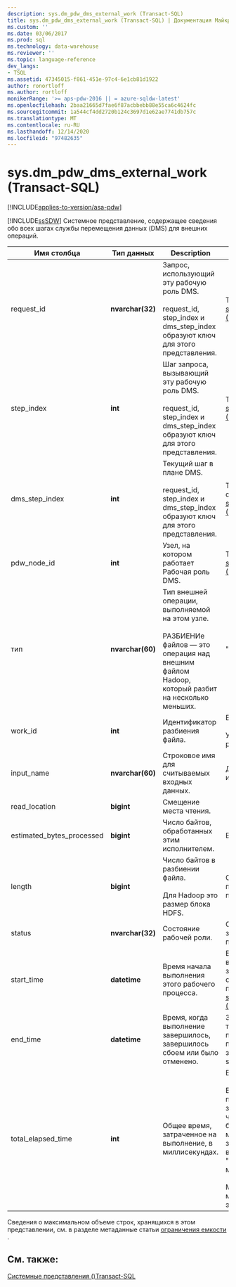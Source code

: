 ```yaml
---
description: sys.dm_pdw_dms_external_work (Transact-SQL)
title: sys.dm_pdw_dms_external_work (Transact-SQL) | Документация Майкрософт
ms.custom: ''
ms.date: 03/06/2017
ms.prod: sql
ms.technology: data-warehouse
ms.reviewer: ''
ms.topic: language-reference
dev_langs:
- TSQL
ms.assetid: 47345015-f861-451e-97c4-6e1cb81d1922
author: ronortloff
ms.author: rortloff
monikerRange: '>= aps-pdw-2016 || = azure-sqldw-latest'
ms.openlocfilehash: 2baa21665d7fae6f87acbbebb88e55ca6c4624fc
ms.sourcegitcommit: 1a544cf4dd2720b124c3697d1e62ae7741db757c
ms.translationtype: MT
ms.contentlocale: ru-RU
ms.lasthandoff: 12/14/2020
ms.locfileid: "97482635"
---
```

# <a name="sysdm_pdw_dms_external_work-transact-sql"></a>sys.dm_pdw_dms_external_work (Transact-SQL)
[!INCLUDE[applies-to-version/asa-pdw](../../includes/applies-to-version/asa-pdw.md)]

  [!INCLUDE[ssSDW](../../includes/sssdw-md.md)] Системное представление, содержащее сведения обо всех шагах службы перемещения данных (DMS) для внешних операций.  
  
|Имя столбца|Тип данных|Description|Диапазон|  
|-----------------|---------------|-----------------|-----------|  
|request_id|**nvarchar(32)**|Запрос, использующий эту рабочую роль DMS.<br /><br /> request_id, step_index и dms_step_index образуют ключ для этого представления.|То же, что и request_id в [sys.dm_pdw_exec_requests &#40;&#41;Transact-SQL ](../../relational-databases/system-dynamic-management-views/sys-dm-pdw-exec-requests-transact-sql.md).|  
|step_index|**int**|Шаг запроса, вызывающий эту рабочую роль DMS.<br /><br /> request_id, step_index и dms_step_index образуют ключ для этого представления.|То же, что и step_index в [sys.dm_pdw_request_steps &#40;&#41;Transact-SQL ](../../relational-databases/system-dynamic-management-views/sys-dm-pdw-request-steps-transact-sql.md).|  
|dms_step_index|**int**|Текущий шаг в плане DMS.<br /><br /> request_id, step_index и dms_step_index образуют ключ для этого представления.|То же, что и dms___step_index в [sys.dm_pdw_dms_workers &#40;&#41;Transact-SQL ](../../relational-databases/system-dynamic-management-views/sys-dm-pdw-dms-workers-transact-sql.md).|  
|pdw_node_id|**int**|Узел, на котором работает Рабочая роль DMS.|То же, что и node_id в [sys.dm_pdw_nodes &#40;&#41;Transact-SQL ](../../relational-databases/system-dynamic-management-views/sys-dm-pdw-nodes-transact-sql.md).|  
|тип|**nvarchar(60)**|Тип внешней операции, выполняемой на этом узле.<br /><br /> РАЗБИЕНИе файлов — это операция над внешним файлом Hadoop, который разбит на несколько меньших.|"РАЗДЕЛЕНИЕ ФАЙЛОВ"|  
|work_id|**int**|Идентификатор разбиения файла.|Больше или равно 0.<br /><br /> Уникальный для каждого расчетного узла.|  
|input_name|**nvarchar(60)**|Строковое имя для считываемых входных данных.|Для файла Hadoop это имя файла Hadoop.|  
|read_location|**bigint**|Смещение места чтения.||  
|estimated_bytes_processed|**bigint**|Число байтов, обработанных этим исполнителем.|Больше или равно 0.|  
|length|**bigint**|Число байтов в разбиении файла.<br /><br /> Для Hadoop это размер блока HDFS.|Определяется пользователем. Значение по умолчанию — 64 МБ.|  
|status|**nvarchar(32)**|Состояние рабочей роли.|Ожидание, обработка, завершение, сбой, прервано|  
|start_time|**datetime**|Время начала выполнения этого рабочего процесса.|Больше или равно времени начала шага запроса, к которому относится этот рабочий процесс. См. раздел [sys.dm_pdw_request_steps &#40;Transact-SQL&#41;](../../relational-databases/system-dynamic-management-views/sys-dm-pdw-request-steps-transact-sql.md).|  
|end_time|**datetime**|Время, когда выполнение завершилось, завершилось сбоем или было отменено.|Значение NULL для текущих или рабочих процессов в очереди. В противном случае — значение больше start_time.|  
|total_elapsed_time|**int**|Общее время, затраченное на выполнение, в миллисекундах.|Больше или равно 0.<br /><br /> Если total_elapsed_time превышает максимальное значение для целого числа, total_elapsed_time будет продолжать быть максимальным значением. Это условие выдаст предупреждение "превышено максимальное значение".<br /><br /> Максимальное значение в миллисекундах эквивалентно 24,8 дням.|  
  
 Сведения о максимальном объеме строк, хранящихся в этом представлении, см. в разделе метаданные статьи [ограничения емкости](/azure/sql-data-warehouse/sql-data-warehouse-service-capacity-limits#metadata) .
  
## <a name="see-also"></a>См. также:  
 [Системные представления &#40;&#41;Transact-SQL ](../../t-sql/language-reference.md)  
  

